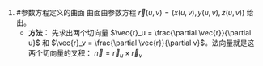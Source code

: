 1. #参数方程定义的曲面
	曲面由参数方程 $\vec{r}(u,v) = (x(u,v), y(u,v), z(u,v))$ 给出。
    *   **方法：** 先求出两个切向量 $\vec{r}_u = \frac{\partial \vec{r}}{\partial u}$ 和 $\vec{r}_v = \frac{\partial \vec{r}}{\partial v}$。法向量就是这两个切向量的叉积：
        $\vec{n} = \vec{r}_u \times \vec{r}_v$
        